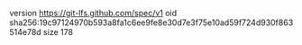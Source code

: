 version https://git-lfs.github.com/spec/v1
oid sha256:19c97124970b593a8fa1c6ee9fe8e30d7e3f75e10ad59f724d930f863514e78d
size 178
